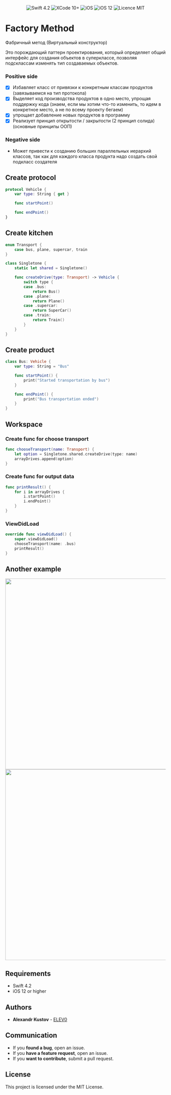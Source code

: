 


<p align="center">
<img src="https://img.shields.io/badge/Swift-4.2-orange.svg" alt="Swift 4.2"/>
<img src="https://img.shields.io/badge/Xcode-10%2B-brightgreen.svg" alt="XCode 10+"/>
<img src="https://img.shields.io/badge/platform-iOS-green.svg" alt="iOS"/>
<img src="https://img.shields.io/badge/iOS-12%2B-brightgreen.svg" alt="iOS 12"/>
<img src="https://img.shields.io/badge/licence-MIT-lightgray.svg" alt="Licence MIT"/>
</p>


#  Factory Method

Фабричный метод (Виртуальный конструктор)

Это порождающий паттерн проектирования, который определяет общий интерфейс для создания объектов в суперклассе, позволяя подсклассам изменять тип создаваемых объектов.

### Positive side
- [x]  Избавляет класс от привязки к конкретным классам продуктов (завязываемся на тип протокола)
- [x] Выделяет код производства продуктов в одно место, упрощая поддержку кода (знаем, если мы хотим что-то изменить, то идем в конкретное место, а не по всему проекту бегаем)
- [x] упрощает добавление новых продуктов в программу
- [x] Реализует принцип открытости / закрытости (2 принцип солида) (основные принципы ООП) 

### Negative side
* Может привести к созданию больших параллельных иерархий классов, так как для каждого класса продукта надо создать свой подкласс создателя

## Create protocol

```swift
protocol Vehicle {
    var type: String { get }

    func startPoint()

    func endPoint()
}
```

## Create kitchen

```swift
enum Transport {
    case bus, plane, supercar, train
}

class Singletone {
    static let shared = Singletone()

    func createDrive(type: Transport) -> Vehicle {
        switch type {
        case .bus:
            return Bus()
        case .plane:
            return Plane()
        case .supercar:
            return SuperCar()
        case .train:
            return Train()
        }
    }
}
```

## Create product

```swift
class Bus: Vehicle {
    var type: String = "Bus"

    func startPoint() {
        print("Started transportation by bus")
    }

    func endPoint() {
        print("Bus transportation ended")
    }
}
```

## Workspace

### Create func for choose transport

```swift
func chooseTransport(name: Transport) {
    let option = Singletone.shared.createDrive(type: name)
    arrayDrives.append(option)
}
```
### Create func for output data

```swift
func printResult() {
    for i in arrayDrives {
        i.startPoint()
        i.endPoint()
    }
}
```
### ViewDidLoad

```swift
override func viewDidLoad() {
    super.viewDidLoad()
    chooseTransport(name: .bus)
    printResult()
}
```

## Another example

<div align = "center">
<img src="/images/example.jpg" width="600">
</div>

<div align = "center">
<img src="/images/problem.jpg" width="600">
</div>

## Requirements

* Swift 4.2
* iOS 12 or higher

## Authors

* **Alexandr Kustov** -  [ELEV0](https://github.com/ELEV0)

## Communication

* If you **found a bug**, open an issue.
* If you **have a feature request**, open an issue.
* If you **want to contribute**, submit a pull request.

## License

This project is licensed under the MIT License.
